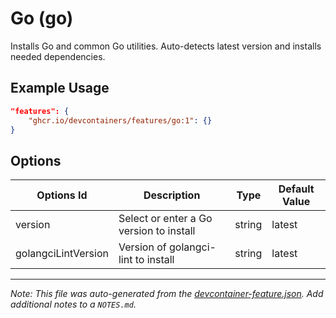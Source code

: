 
# Go (go)

Installs Go and common Go utilities. Auto-detects latest version and installs needed dependencies.

## Example Usage

```json
"features": {
    "ghcr.io/devcontainers/features/go:1": {}
}
```

## Options

| Options Id | Description | Type | Default Value |
|-----|-----|-----|-----|
| version | Select or enter a Go version to install | string | latest |
| golangciLintVersion | Version of golangci-lint to install | string | latest |



---

_Note: This file was auto-generated from the [devcontainer-feature.json](https://github.com/devcontainers/features/blob/main/src/go/devcontainer-feature.json).  Add additional notes to a `NOTES.md`._
